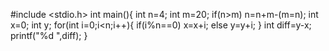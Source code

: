 #include <stdio.h>
int main(){
int n=4;
int m=20;
if(n>m)
n=n+m-(m=n);
int x=0;
int y;
for(int i=0;i<n;i++){
if(i%n==0)
x=x+i;
else
y=y+i;
}
int diff=y-x;
printf("%d ",diff);
}

